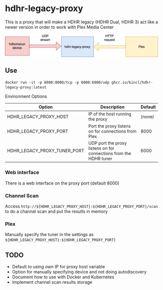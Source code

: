 # hdhr-legacy-proxy

This is a proxy that will make a HDHR legacy (HDHR Dual, HDHR 3) act like a newer version
in order to work with Plex Media Center

![diagram](doc/hdhr-legacy-proxy.jpg)

## Use

```
docker run -it -p 8000:8000/tcp -p 6000:6000/udp ghcr.io/kincl/hdhr-legacy-proxy:latest
```

Environment Options

| Option | Description | Default |
| ------ | ----------- | ------- |
| HDHR_LEGACY_PROXY_HOST | IP of the host running the proxy | (none) |
| HDHR_LEGACY_PROXY_PORT | Port the proxy listens on for connections from Plex | 8000 |
| HDHR_LEGACY_PROXY_TUNER_PORT | UDP port the proxy listens on for connections from the HDHR tuner | 6000 |

### Web interface

There is a web interface on the proxy port (default 8000)

### Channel Scan

Access `http://${HDHR_LEGACY_PROXY_HOST}:${HDHR_LEGACY_PROXY_PORT}/scan` to do a channel scan and put the results in memory

### Plex

Manually specify the tuner in the settings as `${HDHR_LEGACY_PROXY_HOST}:${HDHR_LEGACY_PROXY_PORT}`

## TODO

- Default to using own IP for proxy host variable
- Option for manually specifying device and not doing autodiscovery
- Document how to use with Docker and Kubernetes
- Implement channel scan results storage
